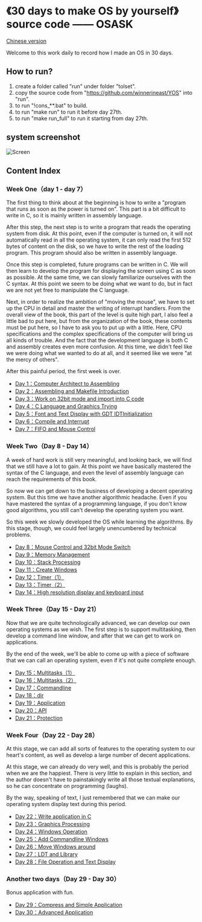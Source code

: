 # 《30 days to make OS by yourself》source code —— OSASK

[Chinese version](README.md)

Welcome to this work daily to record how I made an OS in 30 days.

## How to run? 
1. create a folder called "run" under folder "tolset".
2. copy the source code from "https://github.com/winnerineast/YOS" into "run".
3. to run "!cons_**.bat" to build.
4. to run "make run" to run it before day 27th.
5. to run "make run_full" to run it starting from day 27th.


## system screenshot

![Screen](Screen.png)

## Content Index

### Week One（day 1 - day 7）

The first thing to think about at the beginning is how to write a "program that runs as soon as the power is turned on". This part is a bit difficult to write in C, so it is mainly written in assembly language.

After this step, the next step is to write a program that reads the operating system from disk. At this point, even if the computer is turned on, it will not automatically read in all the operating system, it can only read the first 512 bytes of content on the disk, so we have to write the rest of the loading program. This program should also be written in assembly language.

Once this step is completed, future programs can be written in C. We will then learn to develop the program for displaying the screen using C as soon as possible. At the same time, we can slowly familiarize ourselves with the C syntax. At this point we seem to be doing what we want to do, but in fact we are not yet free to manipulate the C language.

Next, in order to realize the ambition of "moving the mouse", we have to set up the CPU in detail and master the writing of interrupt handlers. From the overall view of the book, this part of the level is quite high part, I also feel a little bad to put here, but from the organization of the book, these contents must be put here, so I have to ask you to put up with a little. Here, CPU specifications and the complex specifications of the computer will bring us all kinds of trouble. And the fact that the development language is both C and assembly creates even more confusion. At this time, we didn't feel like we were doing what we wanted to do at all, and it seemed like we were "at the mercy of others".

After this painful period, the first week is over.


- [Day 1：Computer Architect to Assembling](https://github.com/yourtion/30dayMakeOS/releases/tag/Day01)
- [Day 2：Assembling and Makefile Introduction](https://github.com/yourtion/30dayMakeOS/releases/tag/Day02)
- [Day 3：Work on 32bit mode and import into C code](https://github.com/yourtion/30dayMakeOS/releases/tag/Day03)
- [Day 4：C Language and Graphics Trying](https://github.com/yourtion/30dayMakeOS/releases/tag/Day04)
- [Day 5：Font and Text Display with GDT IDTInitialization](https://github.com/yourtion/30dayMakeOS/releases/tag/Day05)
- [Day 6：Compile and Interrupt](https://github.com/yourtion/30dayMakeOS/releases/tag/Day06)
- [Day 7：FIFO and Mouse Control](https://github.com/yourtion/30dayMakeOS/releases/tag/Day07)

### Week Two（Day 8 - Day 14）

A week of hard work is still very meaningful, and looking back, we will find that we still have a lot to gain. At this point we have basically mastered the syntax of the C language, and even the level of assembly language can reach the requirements of this book.

So now we can get down to the business of developing a decent operating system. But this time we have another algorithmic headache. Even if you have mastered the syntax of a programming language, if you don't know good algorithms, you still can't develop the operating system you want.

So this week we slowly developed the OS while learning the algorithms. By this stage, though, we could feel largely unencumbered by technical problems.

- [Day 8：Mouse Control and 32bit Mode Switch](https://github.com/yourtion/30dayMakeOS/releases/tag/Day08)
- [Day 9：Memory Management](https://github.com/yourtion/30dayMakeOS/releases/tag/Day09)
- [Day 10：Stack Processing](https://github.com/yourtion/30dayMakeOS/releases/tag/Day10)
- [Day 11：Create Windows](https://github.com/yourtion/30dayMakeOS/releases/tag/Day11)
- [Day 12：Timer（1）](https://github.com/yourtion/30dayMakeOS/releases/tag/Day12)
- [Day 13：Timer（2）](https://github.com/yourtion/30dayMakeOS/releases/tag/Day13)
- [Day 14：High resolution display and keyboard input](https://github.com/yourtion/30dayMakeOS/releases/tag/Day14)

### Week Three（Day 15 - Day 21）
Now that we are quite technologically advanced, we can develop our own operating systems as we wish. The first step is to support multitasking, then develop a command line window, and after that we can get to work on applications.

By the end of the week, we'll be able to come up with a piece of software that we can call an operating system, even if it's not quite complete enough.

- [Day 15：Multitasks（1）](https://github.com/yourtion/30dayMakeOS/releases/tag/Day15)
- [Day 16：Multitasks（2）](https://github.com/yourtion/30dayMakeOS/releases/tag/Day16)
- [Day 17：Commandline](https://github.com/yourtion/30dayMakeOS/releases/tag/Day17)
- [Day 18：dir](https://github.com/yourtion/30dayMakeOS/releases/tag/Day18)
- [Day 19：Application](https://github.com/yourtion/30dayMakeOS/releases/tag/Day19)
- [Day 20：API](https://github.com/yourtion/30dayMakeOS/releases/tag/Day20)
- [Day 21：Protection](https://github.com/yourtion/30dayMakeOS/releases/tag/Day21)

### Week Four（Day 22 - Day 28）
At this stage, we can add all sorts of features to the operating system to our heart's content, as well as develop a large number of decent applications.

At this stage, we can already do very well, and this is probably the period when we are the happiest. There is very little to explain in this section, and the author doesn't have to painstakingly write all those textual explanations, so he can concentrate on programming (laughs).

By the way, speaking of text, I just remembered that we can make our operating system display text during this period.

- [Day 22：Write application in C](https://github.com/yourtion/30dayMakeOS/releases/tag/Day22)
- [Day 23：Graphics Processing](https://github.com/yourtion/30dayMakeOS/releases/tag/Day23)
- [Day 24：Windows Operation](https://github.com/yourtion/30dayMakeOS/releases/tag/Day24)
- [Day 25：Add Commandline Windows](https://github.com/yourtion/30dayMakeOS/releases/tag/Day25)
- [Day 26：Move Windows around](https://github.com/yourtion/30dayMakeOS/releases/tag/Day26)
- [Day 27：LDT and Library](https://github.com/yourtion/30dayMakeOS/releases/tag/Day27)
- [Day 28：File Operation and Text Display](https://github.com/yourtion/30dayMakeOS/releases/tag/Day28)


### Another two days（Day 29 - Day 30）

Bonus application with fun.

- [Day 29：Compress and Simple Application](https://github.com/yourtion/30dayMakeOS/releases/tag/Day29)
- [Day 30：Advanced Application](https://github.com/yourtion/30dayMakeOS/releases/tag/Day30)
